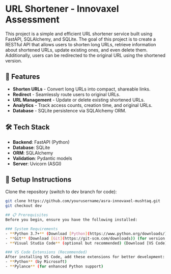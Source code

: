 # URL Shortener - Innovaxel Assessment

This project is a simple and efficient URL shortener service built using FastAPI, SQLAlchemy, and SQLite. The goal of this project is to create a RESTful API that allows users to shorten long URLs, retrieve information about shortened URLs, update existing ones, and even delete them. Additionally, users can be redirected to the original URL using the shortened version.

## 🔗 Features
- **Shorten URLs** - Convert long URLs into compact, shareable links.
- **Redirect** - Seamlessly route users to original URLs.
- **URL Management** - Update or delete existing shortened URLs.
- **Analytics** - Track access counts, creation time, and original URLs.
- **Database** - SQLite persistence via SQLAlchemy ORM.

## 🛠 Tech Stack
- **Backend**: FastAPI (Python)
- **Database**: SQLite
- **ORM**: SQLAlchemy
- **Validation**: Pydantic models
- **Server**: Uvicorn (ASGI)

## 🚀 Setup Instructions
Clone the repository (switch to dev branch for code):
```bash
git clone https://github.com/yourusername/asra-innovaxel-mushtaq.git
git checkout dev

## 📋 Prerequisites
Before you begin, ensure you have the following installed:

### System Requirements
- **Python 3.7+** (Download [Python](https://www.python.org/downloads/))
- **Git** (Download [Git](https://git-scm.com/downloads)) (for version control)
- **Visual Studio Code** (optional but recommended) (Download [VS Code](https://code.visualstudio.com/Download))

### VS Code Extensions (Recommended)
After installing VS Code, add these extensions for better development:
- **Python** (by Microsoft)
- **Pylance** (for enhanced Python support)
